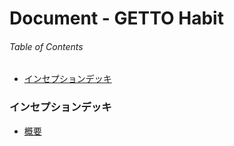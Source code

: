 # Document - GETTO Habit

###### Table of Contents

- [インセプションデッキ](#user-content-インセプションデッキ)


### インセプションデッキ

- [概要](contents/inception-deck/index.md)

